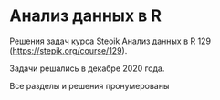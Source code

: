 # Анализ данных в R
Решения задач курса Steoik Анализ данных в R 129 (https://stepik.org/course/129).

Задачи решались в декабре 2020 года.

Все разделы и решения пронумерованы
